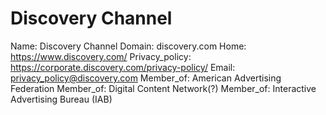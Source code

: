 
# Discovery Channel

Name: Discovery Channel
Domain: discovery.com
Home: https://www.discovery.com/
Privacy_policy: https://corporate.discovery.com/privacy-policy/
Email: privacy_policy@discovery.com
Member_of: American Advertising Federation
Member_of: Digital Content Network(?)
Member_of: Interactive Advertising Bureau (IAB)
